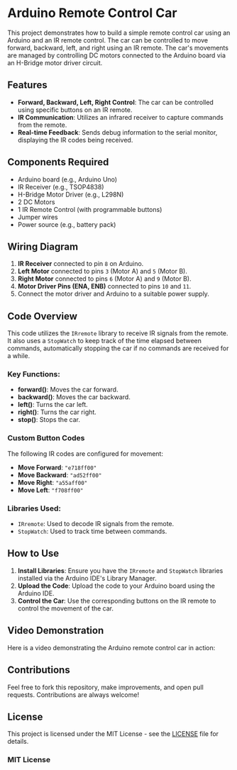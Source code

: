 # Arduino Remote Control Car

This project demonstrates how to build a simple remote control car using an Arduino and an IR remote control. The car can be controlled to move forward, backward, left, and right using an IR remote. The car's movements are managed by controlling DC motors connected to the Arduino board via an H-Bridge motor driver circuit.

## Features

- **Forward, Backward, Left, Right Control**: The car can be controlled using specific buttons on an IR remote.
- **IR Communication**: Utilizes an infrared receiver to capture commands from the remote.
- **Real-time Feedback**: Sends debug information to the serial monitor, displaying the IR codes being received.

## Components Required

- Arduino board (e.g., Arduino Uno)
- IR Receiver (e.g., TSOP4838)
- H-Bridge Motor Driver (e.g., L298N)
- 2 DC Motors
- 1 IR Remote Control (with programmable buttons)
- Jumper wires
- Power source (e.g., battery pack)

## Wiring Diagram

1. **IR Receiver** connected to pin `8` on Arduino.
2. **Left Motor** connected to pins `3` (Motor A) and `5` (Motor B).
3. **Right Motor** connected to pins `6` (Motor A) and `9` (Motor B).
4. **Motor Driver Pins (ENA, ENB)** connected to pins `10` and `11`.
5. Connect the motor driver and Arduino to a suitable power supply.

## Code Overview

This code utilizes the `IRremote` library to receive IR signals from the remote. It also uses a `StopWatch` to keep track of the time elapsed between commands, automatically stopping the car if no commands are received for a while.

### Key Functions:
- **forward()**: Moves the car forward.
- **backward()**: Moves the car backward.
- **left()**: Turns the car left.
- **right()**: Turns the car right.
- **stop()**: Stops the car.

### Custom Button Codes
The following IR codes are configured for movement:

- **Move Forward**: `"e718ff00"`
- **Move Backward**: `"ad52ff00"`
- **Move Right**: `"a55aff00"`
- **Move Left**: `"f708ff00"`

### Libraries Used:
- `IRremote`: Used to decode IR signals from the remote.
- `StopWatch`: Used to track time between commands.

## How to Use

1. **Install Libraries**: Ensure you have the `IRremote` and `StopWatch` libraries installed via the Arduino IDE's Library Manager.
2. **Upload the Code**: Upload the code to your Arduino board using the Arduino IDE.
3. **Control the Car**: Use the corresponding buttons on the IR remote to control the movement of the car.

## Video Demonstration

Here is a video demonstrating the Arduino remote control car in action:


## Contributions

Feel free to fork this repository, make improvements, and open pull requests. Contributions are always welcome!

## License

This project is licensed under the MIT License - see the [LICENSE](LICENSE) file for details.

### MIT License

